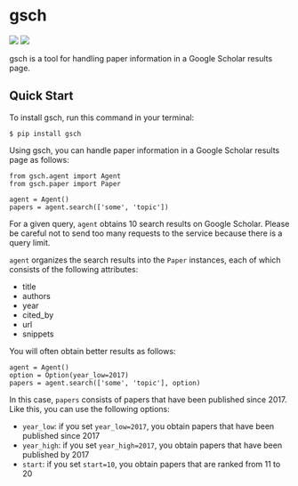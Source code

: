 # gsch

[![](https://img.shields.io/pypi/v/gsch.svg)](https://pypi.python.org/pypi/gsch) [![](https://img.shields.io/travis/jun-harashima/gsch.svg)](https://travis-ci.org/jun-harashima/gsch)

gsch is a tool for handling paper information in a Google Scholar results page.

## Quick Start

To install gsch, run this command in your terminal:

```
$ pip install gsch
```

Using gsch, you can handle paper information in a Google Scholar results page as follows:

```
from gsch.agent import Agent
from gsch.paper import Paper

agent = Agent()
papers = agent.search(['some', 'topic'])
```

For a given query, `agent` obtains 10 search results on Google Scholar. Please be careful not to send too many requests to the service because there is a query limit.

`agent` organizes the search results into the `Paper` instances, each of which consists of the following attributes:

- title
- authors
- year
- cited_by
- url
- snippets

You will often obtain better results as follows:

```
agent = Agent()
option = Option(year_low=2017)
papers = agent.search(['some', 'topic'], option)
```

In this case, `papers` consists of papers that have been published since 2017. Like this, you can use the following options:

- `year_low`: if you set `year_low=2017`, you obtain papers that have been published since 2017
- `year_high`: if you set `year_high=2017`, you obtain papers that have been published by 2017
- `start`: if you set `start=10`, you obtain papers that are ranked from 11 to 20
